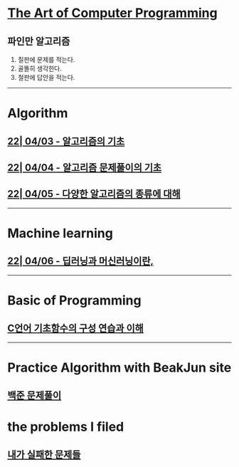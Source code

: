 # [The Art of Computer Programming](../../README.md)

## 파인만 알고리즘

1. 칠판에 문제를 적는다.
2. 골똘히 생각한다.
3. 철판에 답안을 적는다.

---

# Algorithm

## [22| 04/03 - 알고리즘의 기초](./TLI/22_04_03/220403.md)

## [22| 04/04 - 알고리즘 문제풀이의 기초](./TLI/22_04_04/220404.md)

## [22| 04/05 - 다양한 알고리즘의 종류에 대해](./TLI/22_04_05/220405.md)

---

# Machine learning

## [22| 04/06 - 딥러닝과 머신러닝이란,](./TLI/22_04_06/220406.md)

---

# Basic of Programming 

## [C언어 기초함수의 구성 연습과 이해](./Doit_Algorithm/Doit.md)

--- 
 
# Practice Algorithm with BeakJun site

## [백준 문제풀이](./Beak_solved)

# the problems I filed

## [내가 실패한 문제들](./Fail_to_Solve)

